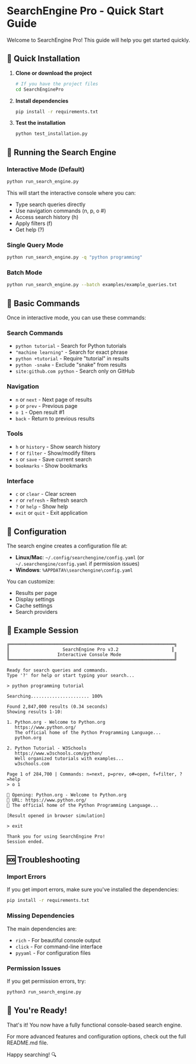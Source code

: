 # SearchEngine Pro - Quick Start Guide

Welcome to SearchEngine Pro! This guide will help you get started quickly.

## 🚀 Quick Installation

1. **Clone or download the project**
   ```bash
   # If you have the project files
   cd SearchEnginePro
   ```

2. **Install dependencies**
   ```bash
   pip install -r requirements.txt
   ```

3. **Test the installation**
   ```bash
   python test_installation.py
   ```

## 🎯 Running the Search Engine

### Interactive Mode (Default)
```bash
python run_search_engine.py
```

This will start the interactive console where you can:
- Type search queries directly
- Use navigation commands (n, p, o #)
- Access search history (h)
- Apply filters (f)
- Get help (?)

### Single Query Mode
```bash
python run_search_engine.py -q "python programming"
```

### Batch Mode
```bash
python run_search_engine.py --batch examples/example_queries.txt
```

## 📖 Basic Commands

Once in interactive mode, you can use these commands:

### Search Commands
- `python tutorial` - Search for Python tutorials
- `"machine learning"` - Search for exact phrase
- `python +tutorial` - Require "tutorial" in results
- `python -snake` - Exclude "snake" from results
- `site:github.com python` - Search only on GitHub

### Navigation
- `n` or `next` - Next page of results
- `p` or `prev` - Previous page
- `o 1` - Open result #1
- `back` - Return to previous results

### Tools
- `h` or `history` - Show search history
- `f` or `filter` - Show/modify filters
- `s` or `save` - Save current search
- `bookmarks` - Show bookmarks

### Interface
- `c` or `clear` - Clear screen
- `r` or `refresh` - Refresh search
- `?` or `help` - Show help
- `exit` or `quit` - Exit application

## 🔧 Configuration

The search engine creates a configuration file at:
- **Linux/Mac**: `~/.config/searchengine/config.yaml` (or `~/.searchengine/config.yaml` if permission issues)
- **Windows**: `%APPDATA%\searchengine\config.yaml`

You can customize:
- Results per page
- Display settings
- Cache settings
- Search providers

## 📝 Example Session

```
╔══════════════════════════════════════════════════════════════╗
║                    SearchEngine Pro v3.2                    ║
║                  Interactive Console Mode                    ║
╚══════════════════════════════════════════════════════════════╝

Ready for search queries and commands.
Type '?' for help or start typing your search...

> python programming tutorial

Searching...................... 100%

Found 2,847,000 results (0.34 seconds)
Showing results 1-10:

1. Python.org - Welcome to Python.org
   https://www.python.org/
   The official home of the Python Programming Language...
   python.org

2. Python Tutorial - W3Schools
   https://www.w3schools.com/python/
   Well organized tutorials with examples...
   w3schools.com

Page 1 of 284,700 | Commands: n=next, p=prev, o#=open, f=filter, ?=help
> o 1

📖 Opening: Python.org - Welcome to Python.org
🔗 URL: https://www.python.org/
📄 The official home of the Python Programming Language...

[Result opened in browser simulation]

> exit

Thank you for using SearchEngine Pro!
Session ended.
```

## 🆘 Troubleshooting

### Import Errors
If you get import errors, make sure you've installed the dependencies:
```bash
pip install -r requirements.txt
```

### Missing Dependencies
The main dependencies are:
- `rich` - For beautiful console output
- `click` - For command-line interface
- `pyyaml` - For configuration files

### Permission Issues
If you get permission errors, try:
```bash
python3 run_search_engine.py
```

## 🎉 You're Ready!

That's it! You now have a fully functional console-based search engine. 

For more advanced features and configuration options, check out the full README.md file.

Happy searching! 🔍 